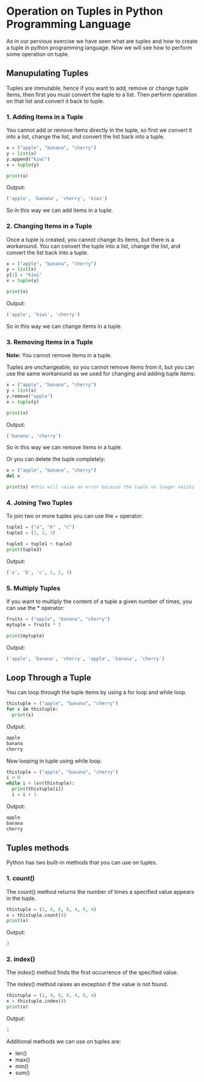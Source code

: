 # Operation on Tuples in Python Programming Language

As in our pervious exercise we have seen what are tuples and how to create a tuple in python programming language. Now we will see how to perform some operation on tuple.

## Manupulating Tuples

Tuples are immutable, hence if you want to add, remove or change tuple items, then first you must convert the tuple to a list. Then perform operation on that list and convert it back to tuple.

### 1. Adding Items in a Tuple

You cannot add or remove items directly in the tuple, so first we convert it into a list, change the list, and convert the list back into a tuple.

```python
x = ("apple", "banana", "cherry")
y = list(x)
y.append("kiwi")
x = tuple(y)

print(x)
```

Output:

```python
('apple', 'banana', 'cherry', 'kiwi')
```

So in this way we can add items in a tuple.

### 2. Changing Items in a Tuple

Once a tuple is created, you cannot change its items, but there is a workaround. You can convert the tuple into a list, change the list, and convert the list back into a tuple.

```python
x = ("apple", "banana", "cherry")
y = list(x)
y[1] = "kiwi"
x = tuple(y)

print(x)
```

Output:

```python
('apple', 'kiwi', 'cherry')
```

So in this way we can change items in a tuple.

### 3. Removing Items in a Tuple

**Note:** You cannot remove items in a tuple.

Tuples are unchangeable, so you cannot remove items from it, but you can use the same workaround as we used for changing and adding tuple items:

```python
x = ("apple", "banana", "cherry")
y = list(x)
y.remove("apple")
x = tuple(y)

print(x)
```

Output:

```python
('banana', 'cherry')
```

So in this way we can remove items in a tuple.

Or you can delete the tuple completely:

```python
x = ("apple", "banana", "cherry")
del x

print(x) #this will raise an error because the tuple no longer exists
```

### 4. Joining Two Tuples

To join two or more tuples you can use the + operator:

```python
tuple1 = ("a", "b" , "c")
tuple2 = (1, 2, 3)

tuple3 = tuple1 + tuple2
print(tuple3)
```

Output:

```python
('a', 'b', 'c', 1, 2, 3)
```

### 5. Multiply Tuples

If you want to multiply the content of a tuple a given number of times, you can use the * operator:

```python
fruits = ("apple", "banana", "cherry")
mytuple = fruits * 2

print(mytuple)
```

Output:

```python
('apple', 'banana', 'cherry', 'apple', 'banana', 'cherry')
```

## Loop Through a Tuple

You can loop through the tuple items by using a for loop and while loop.

```python
thistuple = ("apple", "banana", "cherry")
for x in thistuple:
  print(x)
```

Output:

```python
apple
banana
cherry
```

Now looping in tuple using while loop.

```python
thistuple = ("apple", "banana", "cherry")
i = 0
while i < len(thistuple):
  print(thistuple[i])
  i = i + 1
```

Output:

```python
apple
banana
cherry
```

## Tuples methods

Python has two built-in methods that you can use on tuples.

### 1. count()

The count() method returns the number of times a specified value appears in the tuple.

```python
thistuple = (1, 4, 6, 8, 4, 9, 4)
x = thistuple.count(4)
print(x)
```

Output:

```python
3
```

### 2. index()

The index() method finds the first occurrence of the specified value.

The index() method raises an exception if the value is not found.

```python
thistuple = (1, 4, 6, 8, 4, 9, 4)
x = thistuple.index(4)
print(x)
```

Output:

```python
1
```

Additional methods we can use on tuples are:

- len()
- max()
- min()
- sum()